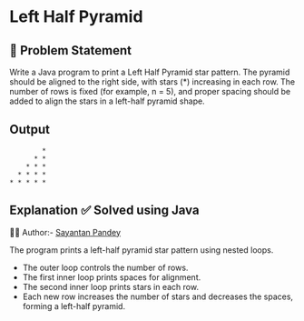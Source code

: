 # Left Half Pyramid

## 🧩 Problem Statement

Write a Java program to print a Left Half Pyramid star pattern.
The pyramid should be aligned to the right side, with stars (*) increasing in each row.
The number of rows is fixed (for example, n = 5), and proper spacing should be added to align the stars in a left-half pyramid shape.

## Output
```
        *
      * *
    * * *
  * * * *
* * * * *
```

## Explanation ✅ Solved using Java 
👨‍💻 Author:- [Sayantan Pandey](https://github.com/sayantanpandey)

The program prints a left-half pyramid star pattern using nested loops.  
- The outer loop controls the number of rows.  
- The first inner loop prints spaces for alignment.  
- The second inner loop prints stars in each row.  
- Each new row increases the number of stars and decreases the spaces, forming a left-half pyramid.


